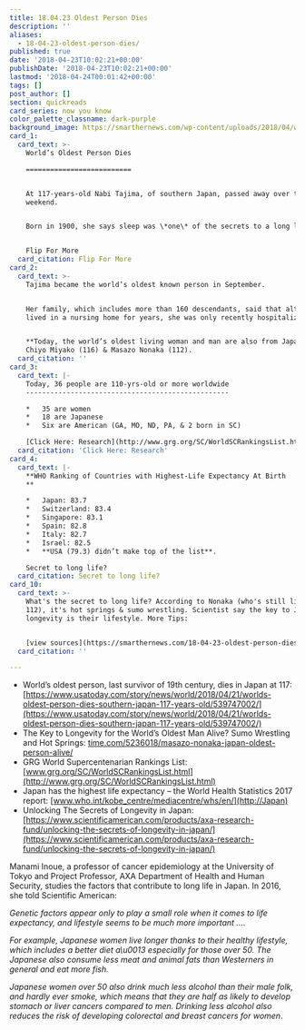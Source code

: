 ```yaml
---
title: 18.04.23 Oldest Person Dies
description: ''
aliases:
  - 18-04-23-oldest-person-dies/
published: true
date: '2018-04-23T10:02:21+00:00'
publishDate: '2018-04-23T10:02:21+00:00'
lastmod: '2018-04-24T00:01:42+00:00'
tags: []
post_author: []
section: quickreads
card_series: now you know
color_palette_classname: dark-purple
background_image: https://smarthernews.com/wp-content/uploads/2018/04/woman-1246587_1920.jpg
card_1:
  card_text: >-
    World’s Oldest Person Dies

    ==========================


    At 117-years-old Nabi Tajima, of southern Japan, passed away over the
    weekend.


    Born in 1900, she says sleep was \*one\* of the secrets to a long life.


    Flip For More
  card_citation: Flip For More
card_2:
  card_text: >-
    Tajima became the world’s oldest known person in September.


    Her family, which includes more than 160 descendants, said that although she
    lived in a nursing home for years, she was only recently hospitalized.


    **Today, the world’s oldest living woman and man are also from Japan**:
    Chiyo Miyako (116) & Masazo Nonaka (112).
  card_citation: ''
card_3:
  card_text: |-
    Today, 36 people are 110-yrs-old or more worldwide
    --------------------------------------------------

    *   35 are women
    *   18 are Japanese
    *   Six are American (GA, MO, ND, PA, & 2 born in SC)

    [Click Here: Research](http://www.grg.org/SC/WorldSCRankingsList.html)
  card_citation: 'Click Here: Research'
card_4:
  card_text: |-
    **WHO Ranking of Countries with Highest-Life Expectancy At Birth  
    **

    *   Japan: 83.7
    *   Switzerland: 83.4
    *   Singapore: 83.1
    *   Spain: 82.8
    *   Italy: 82.7
    *   Israel: 82.5
    *   **USA (79.3) didn’t make top of the list**.

    Secret to long life?
  card_citation: Secret to long life?
card_10:
  card_text: >-
    What's the secret to long life? According to Nonaka (who's still living at
    112), it's hot springs & sumo wrestling. Scientist say the key to Japanese
    longevity is their lifestyle. More Tips:


    [view sources](https://smarthernews.com/18-04-23-oldest-person-dies/)
  card_citation: ''

---
```

*   World’s oldest person, last survivor of 19th century, dies in Japan at 117: [https://www.usatoday.com/story/news/world/2018/04/21/worlds-oldest-person-dies-southern-japan-117-years-old/539747002/](https://www.usatoday.com/story/news/world/2018/04/21/worlds-oldest-person-dies-southern-japan-117-years-old/539747002/)
*   The Key to Longevity for the World’s Oldest Man Alive? Sumo Wrestling and Hot Springs: [time.com/5236018/masazo-nonaka-japan-oldest-person-alive/](http://time.com/5236018/masazo-nonaka-japan-oldest-person-alive/)
*   GRG World Supercentenarian Rankings List: [www.grg.org/SC/WorldSCRankingsList.html](http://www.grg.org/SC/WorldSCRankingsList.html)
*   Japan has the highest life expectancy – the World Health Statistics 2017 report: [www.who.int/kobe_centre/mediacentre/whs/en/](http://Japan)
*   Unlocking The Secrets of Longevity in Japan: [https://www.scientificamerican.com/products/axa-research-fund/unlocking-the-secrets-of-longevity-in-japan/](https://www.scientificamerican.com/products/axa-research-fund/unlocking-the-secrets-of-longevity-in-japan/)

Manami Inoue, a professor of cancer epidemiology at the University of Tokyo and Project Professor, AXA Department of Health and Human Security, studies the factors that contribute to long life in Japan. In 2016, she told Scientific American:

_Genetic factors appear only to play a small role when it comes to life expectancy, and lifestyle seems to be much more important …._

_For example, Japanese women live longer thanks to their healthy lifestyle, which includes a better diet a\\u0013 especially for those over 50. The Japanese also consume less meat and animal fats than Westerners in general and eat more fish._

_Japanese women over 50 also drink much less alcohol than their male folk, and hardly ever smoke, which means that they are half as likely to develop stomach or liver cancers compared to men. Drinking less alcohol also reduces the risk of developing colorectal and breast cancers for women_.